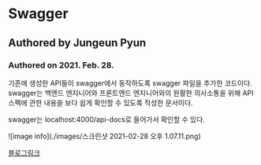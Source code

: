 # Swagger
## Authored by Jungeun Pyun
### Authored on 2021. Feb. 28.

기존에 생성한 API들이 swagger에서 동작하도록 swagger 파일을 추가한 코드이다.
swagger는 백엔드 엔지니어와 프론트엔드 엔지니어와의 원활한 의사소통을 위해 API 스펙에 관한 내용을 보다 쉽게 확인할 수 있도록 작성한 문서이다.

swagger는 localhost:4000/api-docs로 들어가서 확인할 수 있다.

![image info](./images/스크린샷 2021-02-28 오후 1.07.11.png)

[블로그링크](https://jungeunpyun.tistory.com/35) 